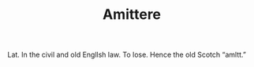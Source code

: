 ---
title: Amittere
letter: A
permalink: "/definitions/amittere.html"
body: Lat. In the civil and old Engllsh law. To lose. Hence the old Scotch “amltt.”
published_at: '2018-07-07'
layout: post
---